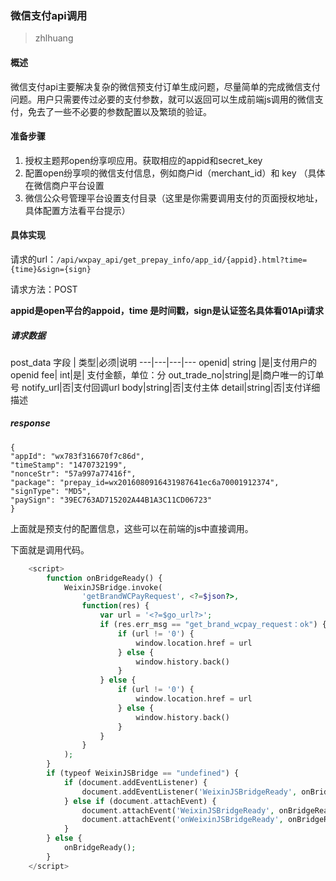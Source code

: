 ### 微信支付api调用

>zhlhuang

#### 概述

微信支付api主要解决复杂的微信预支付订单生成问题，尽量简单的完成微信支付问题。用户只需要传过必要的支付参数，就可以返回可以生成前端js调用的微信支付，免去了一些不必要的参数配置以及繁琐的验证。


#### 准备步骤

1. 授权主题邦open纷享呗应用。获取相应的appid和secret_key
2. 配置open纷享呗的微信支付信息，例如商户id（merchant_id）和 key （具体在微信商户平台设置
3. 微信公众号管理平台设置支付目录（这里是你需要调用支付的页面授权地址，具体配置方法看平台提示）

#### 具体实现

请求的url：`/api/wxpay_api/get_prepay_info/app_id/{appid}.html?time={time}&sign={sign}`

请求方法：POST

**appid是open平台的appoid，time 是时间戳，sign是认证签名具体看01Api请求**

##### 请求数据
post_data
字段 | 类型|必须|说明
---|---|---|---
openid| string |是|支付用户的openid
fee| int|是|	支付金额，单位：分
out_trade_no|string|是|商户唯一的订单号
notify_url|否|支付回调url
body|string|否|支付主体
detail|string|否|支付详细描述


##### response

```
{
"appId": "wx783f316670f7c86d", 
"timeStamp": "1470732199", 
"nonceStr": "57a997a77416f", 
"package": "prepay_id=wx2016080916431987641ec6a70001912374", 
"signType": "MD5",
"paySign": "39EC763AD715202A44B1A3C11CD06723" 
}
```
上面就是预支付的配置信息，这些可以在前端的js中直接调用。


下面就是调用代码。
```php
    <script>
        function onBridgeReady() {
            WeixinJSBridge.invoke(
                'getBrandWCPayRequest', <?=$json?>,
                function(res) {
                    var url = '<?=$go_url?>';
                    if (res.err_msg == "get_brand_wcpay_request：ok") {
                        if (url != '0') {
                            window.location.href = url
                        } else {
                            window.history.back()
                        }
                    } else {
                        if (url != '0') {
                            window.location.href = url
                        } else {
                            window.history.back()
                        }
                    }
                }
            );
        }
        if (typeof WeixinJSBridge == "undefined") {
            if (document.addEventListener) {
                document.addEventListener('WeixinJSBridgeReady', onBridgeReady, false);
            } else if (document.attachEvent) {
                document.attachEvent('WeixinJSBridgeReady', onBridgeReady);
                document.attachEvent('onWeixinJSBridgeReady', onBridgeReady);
            }
        } else {
            onBridgeReady();
        }
    </script>


```